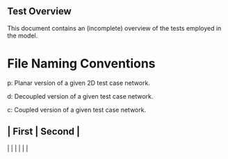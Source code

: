 ## Test Overview

This document contains an (incomplete) overview of the tests employed in the model.


# File Naming Conventions

p: Planar version of a given 2D test case network.

d: Decoupled version of a given test case network.

c: Coupled version of a given test case network.

| First | Second |
------------------
|       |        |
|       |        |
